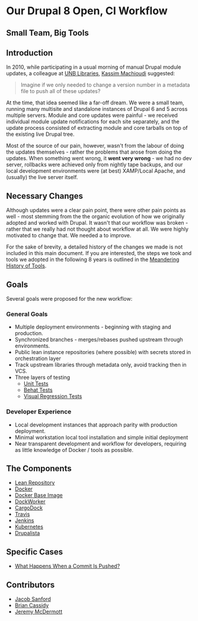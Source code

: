 # Our Drupal 8 Open, CI Workflow
## Small Team, Big Tools

## Introduction
In 2010, while participating in a usual morning of manual Drupal module updates, a colleague at [UNB Libraries](https://www.lib.unb.ca/), [Kassim Machioudi](https://github.com/kaschioudi) suggested:

> Imagine if we only needed to change a version number in a metadata file to push all of these updates?

At the time, that idea seemed like a far-off dream. We were a small team, running many multisite and standalone instances of Drupal 6 and 5 across multiple servers. Module and core updates were painful - we received individual module update notifications for each site separately, and the update process consisted of extracting module and core tarballs on top of the existing live Drupal tree.

Most of the source of our pain, however, wasn't from the labour of doing the updates themselves - rather the problems that arose from doing the updates. When something went wrong, it **went very wrong** - we had no dev server, rollbacks were achieved only from nightly tape backups, and our local development environments were (at best) XAMP/Local Apache, and (usually) the live server itself.

## Necessary Changes
Although updates were a clear pain point, there were other pain points as well - most stemming from the the organic evolution of how we originally adopted and worked with Drupal. It wasn't that our workflow was broken - rather that we really had not thought about workflow at all. We were highly motivated to change that. We needed a to improve.

For the sake of brevity, a detailed history of the changes we made is not included in this main document. If you are interested, the steps we took and tools we adopted in the following 8 years is outlined in the [Meandering History of Tools](MeanderingHistoryOfTools.md).

## Goals
Several goals were proposed for the new workflow:

### General Goals
 * Multiple deployment environments - beginning with staging and production.
 * Synchronized branches - merges/rebases pushed upstream through environments.
 * Public lean instance repositories (where possible) with secrets stored in orchestration layer
 * Track upstream libraries through metadata only, avoid tracking then in VCS.
 * Three layers of testing
   * [Unit Tests](testing/UnitTests.md)
   * [Behat Tests](testing/Behat.md)
   * [Visual Regression Tests](testing/VisualRegression.md)

### Developer Experience
 * Local development instances that approach parity with production deployment.
 * Minimal workstation local tool installation and simple initial deployment
 * Near transparent development and workflow for developers, requiring as little knowledge of Docker / tools as possible.

## The Components
* [Lean Repository](LeanRepository.md)
* [Docker](Docker.md)
* [Docker Base Image](BaseImage.md)
* [DockWorker](DockWorker.md)
* [CargoDock](CargoDock.md)
* [Travis](Travis.md)
* [Jenkins](Jenkins.md)
* [Kubernetes](Kubernetes.md)
* [Drupalista](Drupalista.md)

## Specific Cases
* [What Happens When a Commit Is Pushed?](CommitFallout.md)

## Contributors
* [Jacob Sanford](LeanRepository.md)
* [Brian Cassidy](Docker.md)
* [Jeremy McDermott](BaseImage.md)
